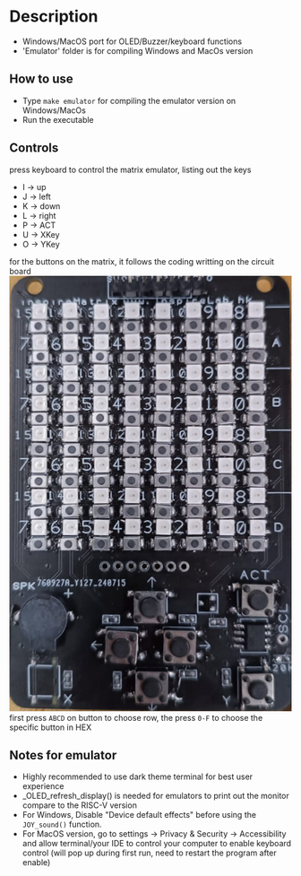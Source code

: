 # Description

* Windows/MacOS port for OLED/Buzzer/keyboard functions
* 'Emulator' folder is for compiling Windows and MacOs version

## How to use
* Type ```make emulator``` for compiling the emulator version on Windows/MacOs
* Run the executable

## Controls
press keyboard to control the matrix emulator, listing out the keys
* I -> up
* J -> left
* K -> down
* L -> right
* P -> ACT
* U -> XKey
* O -> YKey

for the buttons on the matrix, it follows the coding writting on the circuit board
![circuit board](inspire_matrix.jpeg)
first press ```ABCD``` on button to choose row, the press ```0-F``` to choose the specific button in HEX

## Notes for emulator

* Highly recommended to use dark theme terminal for best user experience
* _OLED_refresh_display() is needed for emulators to print out the monitor compare to the RISC-V version
* For Windows, Disable "Device default effects" before using the `JOY_sound()` function.
* For MacOS version, go to settings -> Privacy & Security -> Accessibility and allow terminal/your IDE to control your computer to enable keyboard control (will pop up during first run, need to restart the program after enable)
